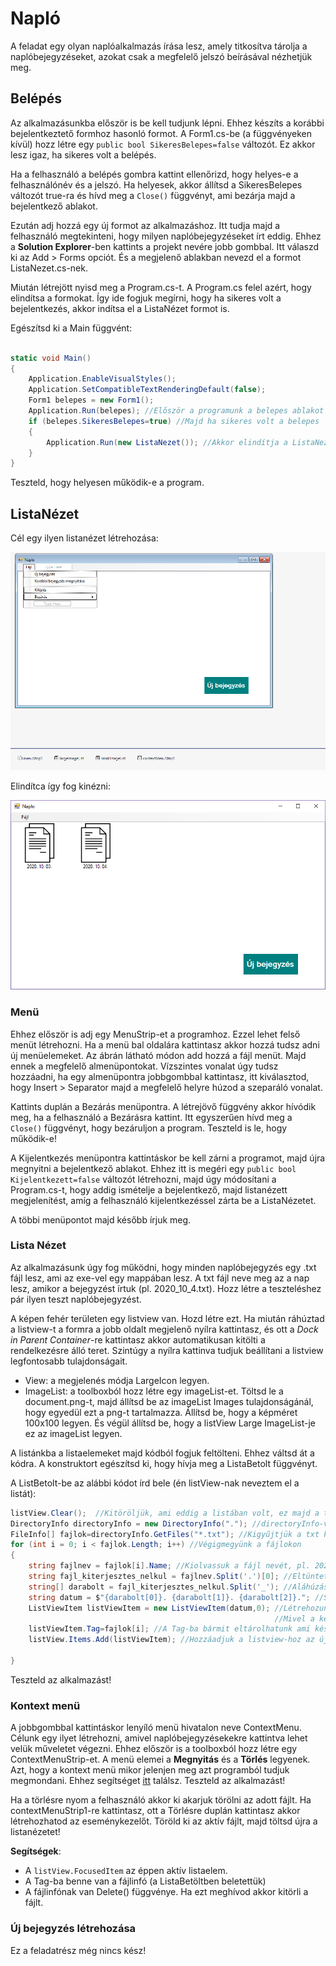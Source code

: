 # Napló

A feladat egy olyan naplóalkalmazás írása lesz, amely titkosítva tárolja a naplóbejegyzéseket, azokat csak a megfelelő jelszó beírásával nézhetjük meg.

## Belépés

Az alkalmazásunkba először is be kell tudjunk lépni. Ehhez készíts a korábbi bejelentkeztető formhoz hasonló formot. A Form1.cs-be (a függvényeken kívül) hozz létre egy `public bool SikeresBelepes=false`
változót. Ez akkor lesz igaz, ha sikeres volt a belépés.

Ha a felhasználó a belépés gombra kattint ellenőrizd, hogy helyes-e a felhasználónév és a jelszó. Ha helyesek, akkor állítsd a SikeresBelepes változót true-ra és hívd meg a `Close()` függvényt, ami bezárja majd a bejelentkező ablakot.

Ezután adj hozzá egy új formot az alkalmazáshoz. Itt tudja majd a felhasználó megtekinteni, hogy milyen naplóbejegyzéseket írt eddig. Ehhez a __Solution Explorer__-ben kattints a projekt nevére jobb gombbal.
Itt válaszd ki az Add > Forms opciót. És a megjelenő ablakban nevezd el a formot ListaNezet.cs-nek.

Miután létrejött nyisd meg a Program.cs-t. A Program.cs felel azért, hogy elindítsa a formokat. Így ide fogjuk megírni, hogy ha sikeres volt a bejelentkezés, akkor indítsa el a ListaNézet formot is.

Egészítsd ki a Main függvént:

```cs

static void Main()
{
    Application.EnableVisualStyles();
    Application.SetCompatibleTextRenderingDefault(false);
    Form1 belepes = new Form1(); 
    Application.Run(belepes); //Először a programunk a belepes ablakot nyitja meg
    if (belepes.SikeresBelepes=true) //Majd ha sikeres volt a belepes
    {
        Application.Run(new ListaNezet()); //Akkor elindítja a ListaNezet ablakot is.
    }
}

```

Teszteld, hogy helyesen működik-e a program.



## ListaNézet

Cél egy ilyen listanézet létrehozása:

![lista_nezet1.png](lista_nezet1.png)

Elindítca így fog kinézni:

![lista_nezet2.png](lista_nezet2.png)

### Menü

Ehhez először is adj egy MenuStrip-et a programhoz. Ezzel lehet felső menüt létrehozni. Ha a menü bal oldalára kattintasz akkor hozzá tudsz adni új menüelemeket. Az ábrán látható módon add hozzá a fájl menüt.
Majd ennek a megfelelő almenüpontokat. Vízszintes vonalat úgy tudsz hozzáadni, ha egy almenüpontra jobbgombbal kattintasz, itt kiválasztod, hogy Insert > Separator majd a megfelelő helyre húzod a szeparáló vonalat.

Kattints duplán a Bezárás menüpontra. A létrejövő függvény akkor hívódik meg, ha a felhasználó a Bezárásra kattint. Itt egyszerűen hívd meg a `Close()` függvényt, hogy bezáruljon a program. Teszteld is le, hogy működik-e!

A Kijelentkezés menüpontra kattintáskor be kell zárni a programot, majd újra megnyitni a bejelentkező ablakot. Ehhez itt is megéri egy `public bool Kijelentkezett=false` változót létrehozni, majd úgy módosítani a Program.cs-t,
hogy addig ismételje a bejelentkező, majd listanézett megjelenítést, amíg a felhasználó kijelentkezéssel zárta be a ListaNézetet.

A többi menüpontot majd később írjuk meg.

### Lista Nézet

Az alkalmazásunk úgy fog működni, hogy minden naplóbejegyzés egy .txt fájl lesz, ami az exe-vel egy mappában lesz. A txt fájl neve meg az a nap lesz, amikor a bejegyzést írtuk (pl. 2020_10_4.txt). Hozz létre a teszteléshez pár ilyen teszt naplóbejegyzést.

A képen fehér területen egy listview van. Hozd létre ezt. Ha miután ráhúztad a listview-t a formra a jobb oldalt megjelenő nyílra kattintasz, és ott a _Dock in Parent Container_-re kattintasz akkor automatikusan kitölti a rendelkezésre álló teret.
Szintúgy a nyílra kattinva tudjuk beállítani a listview legfontosabb tulajdonságait.
 - View: a megjelenés módja LargeIcon legyen.
 - ImageList: a toolboxból hozz létre egy imageList-et. Töltsd le a document.png-t, majd állítsd be az imageList Images tulajdonságánál, hogy egyedül ezt a png-t tartalmazza.  Állítsd be, hogy a képméret 100x100 legyen. És végül állítsd be, hogy a listView Large ImageList-je ez az imageList legyen.
 
A listánkba a listaelemeket majd kódból fogjuk feltölteni. Ehhez váltsd át a kódra. A konstruktort egészítsd ki, hogy hívja meg a ListaBetolt függvényt.

A ListBetolt-be az alábbi kódot írd bele (én listView-nak neveztem el a listát):

```cs
listView.Clear();  //Kitöröljük, ami eddig a listában volt, ez majd a törlésnél lesz fontos
DirectoryInfo directoryInfo = new DirectoryInfo("."); //directoryInfo-val egy mappa tartalmát tudjuk kiolvasni, a "." azt jelenti, hogy azt a mappát, ahol az exe van szeretnénk olvasni.
FileInfo[] fajlok=directoryInfo.GetFiles("*.txt"); //Kigyűjtjük a txt kiterjesztésű fájlokat a mappából. 
for (int i = 0; i < fajlok.Length; i++) //Végigmegyünk a fájlokon
{
    string fajlnev = fajlok[i].Name; //Kiolvassuk a fájl nevét, pl. 2020_10_04.txt
    string fajl_kiterjesztes_nelkul = fajlnev.Split('.')[0]; //Eltüntetjük a végéről a .txt kiterjesztést. ('.' szerint splitelünk és csak az első elemet tartjuk meg). Pl. 2020_10_04
    string[] darabolt = fajl_kiterjesztes_nelkul.Split('_'); //Aláhúzás alapján is splitelünk, hogy szépen tudjuk majd kiírni a dátumokat.
    string datum = $"{darabolt[0]}. {darabolt[1]}. {darabolt[2]}."; //Szépen megformázzuk a dátumot. Pl. 2020. 10. 04.
    ListViewItem listViewItem = new ListViewItem(datum,0); //Létrehozunk egy ListView-ba rakható elemet, ahol a datum szöveg jelenjen meg, és a képlistában szereplő 1. kép (0. indexű).
                                                           //Mivel a képlista 1 elemű így ez a document.png lesz.
    listViewItem.Tag=fajlok[i]; //A Tag-ba bármit eltárolhatunk ami később hasznos lesz, itt eltároljuk a fájlt, mert később ez kelleni fog, hogy megnyitni vagy törölni tudjuk azt.
    listView.Items.Add(listViewItem); //Hozzáadjuk a listview-hoz az új elemet.

}

```

Teszteld az alkalmazást!

### Kontext menü

A jobbgombbal kattintáskor lenyíló menü hivatalon neve ContextMenu. Célunk egy ilyet létrehozni, amivel naplóbejegyzésekekre kattintva lehet velük műveletet végezni.
Ehhez először is a toolboxból hozz létre egy ContextMenuStrip-et. A menü elemei a __Megnyitás__ és a __Törlés__ legyenek. Azt, hogy a kontext menü mikor jelenjen meg azt programból tudjuk megmondani.
Ehhez segítséget [itt](https://stackoverflow.com/questions/13437889/showing-a-context-menu-for-an-item-in-a-listview) találsz. Teszteld az alkalmazást!

Ha a törlésre nyom a felhasználó akkor ki akarjuk törölni az adott fájlt. Ha contextMenuStrip1-re kattintasz, ott a Törlésre duplán kattintasz akkor létrehozhatod az eseménykezelőt.
Töröld ki az aktív fájlt, majd töltsd újra a listanézetet!

__Segítségek__:
  - A `listView.FocusedItem` az éppen aktív listaelem.
  - A Tag-ba benne van a fájlinfó (a ListaBetöltben beletettük)
  - A fájlinfónak van Delete() függvénye. Ha ezt meghívod akkor kitörli a fájlt.

### Új bejegyzés létrehozása

Ez a feladatrész még nincs kész!

